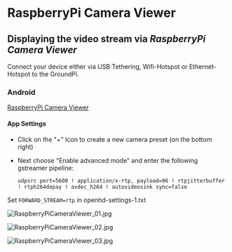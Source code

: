 # RaspberryPi Camera Viewer

## Displaying the video stream via _**RaspberryPi Camera Viewer**_

Connect your device either via USB Tethering, Wifi-Hotspot or Ethernet-Hotspot to the GroundPi.

### Android

[RaspberryPi Camera Viewer](https://play.google.com/store/apps/details?id=pl.effisoft.rpicamviewer2&hl=de)

#### App Settings

* Click on the "+" Icon to create a new camera preset (on the bottom right)
* Next choose "Enable advanced mode" and enter the following gstreamer pipeline:

  `udpsrc port=5600 ! application/x-rtp, payload=96 ! rtpjitterbuffer ! rtph264depay ! avdec_h264 ! autovideosink sync=false`

Set `FORWARD_STREAM=rtp` in openhd-settings-1.txt

![RaspberryPiCameraViewer\_01.jpg](/img/assets/RaspberryPiCameraViewer_01.jpg)

![RaspberryPiCameraViewer\_02.jpg](/img/assets/RaspberryPiCameraViewer_02.jpg)

![RaspberryPiCameraViewer\_03.jpg](/img/assets/RaspberryPiCameraViewer_03.jpg)



